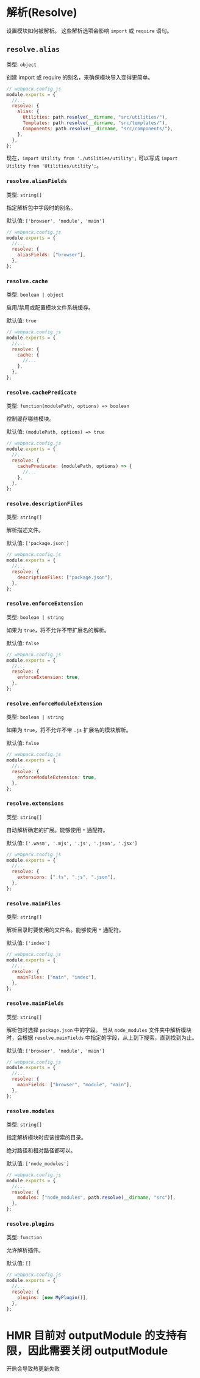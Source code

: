 # 解析(Resolve)

设置模块如何被解析。
这些解析选项会影响 `import` 或 `require` 语句。

## `resolve.alias`

类型: `object`

创建 import 或 require 的别名，来确保模块导入变得更简单。

```js
// webpack.config.js
module.exports = {
  //...
  resolve: {
    alias: {
      Utilities: path.resolve(__dirname, "src/utilities/"),
      Templates: path.resolve(__dirname, "src/templates/"),
      Components: path.resolve(__dirname, "src/components/"),
    },
  },
};
```

现在，`import Utility from './utilities/utility';` 可以写成 `import Utility from 'Utilities/utility';`。

### `resolve.aliasFields`

类型: `string[]`

指定解析包中字段时的别名。

默认值: `['browser', 'module', 'main']`

```js
// webpack.config.js
module.exports = {
  //...
  resolve: {
    aliasFields: ["browser"],
  },
};
```

### `resolve.cache`

类型: `boolean | object`

启用/禁用或配置模块文件系统缓存。

默认值: `true`

```js
// webpack.config.js
module.exports = {
  //...
  resolve: {
    cache: {
      //...
    },
  },
};
```

### `resolve.cachePredicate`

类型: `function(modulePath, options) => boolean`

控制缓存哪些模块。

默认值: `(modulePath, options) => true`

```js
// webpack.config.js
module.exports = {
  //...
  resolve: {
    cachePredicate: (modulePath, options) => {
      //...
    },
  },
};
```

### `resolve.descriptionFiles`

类型: `string[]`

解析描述文件。

默认值: `['package.json']`

```js
// webpack.config.js
module.exports = {
  //...
  resolve: {
    descriptionFiles: ["package.json"],
  },
};
```

### `resolve.enforceExtension`

类型: `boolean | string`

如果为 `true`，将不允许不带扩展名的解析。

默认值: `false`

```js
// webpack.config.js
module.exports = {
  //...
  resolve: {
    enforceExtension: true,
  },
};
```

### `resolve.enforceModuleExtension`

类型: `boolean | string`

如果为 `true`，将不允许不带 `.js` 扩展名的模块解析。

默认值: `false`

```js
// webpack.config.js
module.exports = {
  //...
  resolve: {
    enforceModuleExtension: true,
  },
};
```

### `resolve.extensions`

类型: `string[]`

自动解析确定的扩展。能够使用 `*` 通配符。

默认值: `['.wasm', '.mjs', '.js', '.json', '.jsx']`

```js
// webpack.config.js
module.exports = {
  //...
  resolve: {
    extensions: [".ts", ".js", ".json"],
  },
};
```

### `resolve.mainFiles`

类型: `string[]`

解析目录时要使用的文件名。能够使用 `*` 通配符。

默认值: `['index']`

```js
// webpack.config.js
module.exports = {
  //...
  resolve: {
    mainFiles: ["main", "index"],
  },
};
```

### `resolve.mainFields`

类型: `string[]`

解析包时选择 `package.json` 中的字段。
当从 `node_modules` 文件夹中解析模块时，会根据 `resolve.mainFields` 中指定的字段，从上到下搜索，直到找到为止。

默认值: `['browser', 'module', 'main']`

```js
// webpack.config.js
module.exports = {
  //...
  resolve: {
    mainFields: ["browser", "module", "main"],
  },
};
```

### `resolve.modules`

类型: `string[]`

指定解析模块时应该搜索的目录。

绝对路径和相对路径都可以。

默认值: `['node_modules']`

```js
// webpack.config.js
module.exports = {
  //...
  resolve: {
    modules: ["node_modules", path.resolve(__dirname, "src")],
  },
};
```

### `resolve.plugins`

类型: `function`

允许解析插件。

默认值: `[]`

```js
// webpack.config.js
module.exports = {
  //...
  resolve: {
    plugins: [new MyPlugin()],
  },
};
```

# HMR 目前对 outputModule 的支持有限，因此需要关闭 outputModule

开启会导致热更新失败

